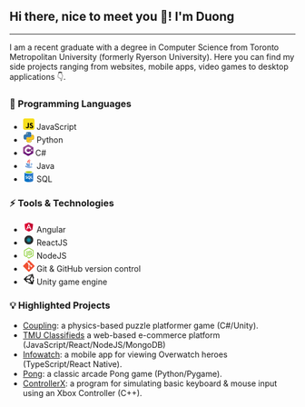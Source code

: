 ## Hi there, nice to meet you 👋! I'm Duong

---

I am a recent graduate with a degree in Computer Science from Toronto Metropolitan University (formerly Ryerson University). Here you can find my side projects ranging from websites, mobile apps, video games to desktop applications 👇.

### 📕 Programming Languages

- <img src="./icons/js.png" height=20> JavaScript
- <img src="./icons/python.png" height=20> Python
- <img src="./icons/c-sharp.png" height=20> C#
- <img src="./icons/java.png" height=20> Java
- <img src="./icons/sql.png" height=20> SQL

### ⚡ Tools & Technologies

- <img src="./icons/angular.png" height=20> Angular
- <img src="./icons/reactjs.png" height=20> ReactJS
- <img src="./icons/nodejs.png" height=20> NodeJS
- <img src="./icons/git.png" height=20> Git & GitHub version control
- <img src="./icons/unity.png" height=20> Unity game engine

### 💡 Highlighted Projects

- [Coupling](https://github.com/ThaiDuongVu/ProjectLink): a physics-based  puzzle platformer game (C#/Unity).
- [TMU Classifieds](https://github.com/CPS630W24-Group8/TMUClassifieds) a web-based e-commerce platform (JavaScript/React/NodeJS/MongoDB)
- [Infowatch](https://github.com/ThaiDuongVu/infowatch): a mobile app for viewing Overwatch heroes (TypeScript/React Native).
- [Pong](https://github.com/ThaiDuongVu/Pong): a classic arcade Pong game (Python/Pygame).
- [ControllerX](https://github.com/ThaiDuongVu/ControllerX): a program for simulating basic keyboard & mouse input using an Xbox Controller (C++).
